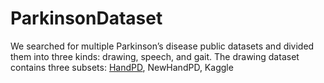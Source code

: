# ParkinsonDataset
We searched for multiple Parkinson’s disease public datasets and divided them into three kinds: drawing, speech, and gait. 
The drawing dataset contains three subsets: [HandPD](http://www.baidu.com), NewHandPD, Kaggle
